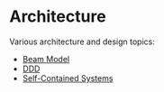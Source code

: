 # Architecture 

Various architecture and design topics:

* [Beam Model](beam-model)
* [DDD](ddd)
* [Self-Contained Systems](scs-architecture)
